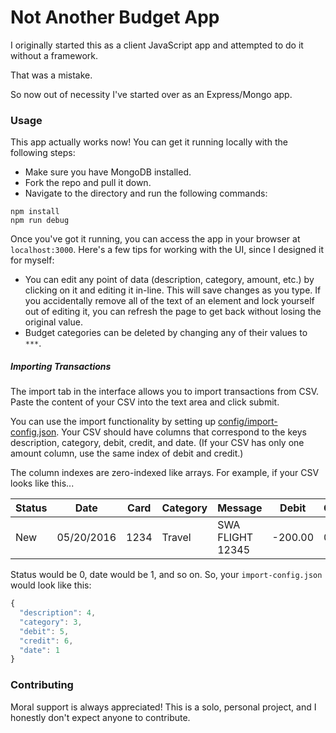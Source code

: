 # Not Another Budget App

I originally started this as a client JavaScript app and attempted to do it without a framework.

That was a mistake.

So now out of necessity I've started over as an Express/Mongo app.

### Usage

This app actually works now! You can get it running locally with the following steps:

- Make sure you have MongoDB installed.
- Fork the repo and pull it down.
- Navigate to the directory and run the following commands:

```
npm install
npm run debug
```

Once you've got it running, you can access the app in your browser at `localhost:3000`. Here's a few tips for working with the UI, since I designed it for myself:
* You can edit any point of data (description, category, amount, etc.) by clicking on it and editing it in-line. This will save changes as you type. If you accidentally remove all of the text of an element and lock yourself out of editing it, you can refresh the page to get back without losing the original value.
* Budget categories can be deleted by changing any of their values to `***`.

##### Importing Transactions

The import tab in the interface allows you to import transactions from CSV. Paste the content of your CSV into the text area and click submit.

You can use the import functionality by setting up [config/import-config.json](./config/import-config.json). Your CSV should have columns that correspond to the keys description, category, debit, credit, and date. (If your CSV has only one amount column, use the same index of debit and credit.)

The column indexes are zero-indexed like arrays. For example, if your CSV looks like this...

| Status | Date       | Card | Category | Message          | Debit   | Credit |
| ------ | ---------- | ---- | -------- | ---------------- | ------- | ------ |
| New    | 05/20/2016 | 1234 | Travel   | SWA FLIGHT 12345 | -200.00 | 0.00   |

Status would be 0, date would be 1, and so on. So, your `import-config.json` would look like this:

```javascript
{
  "description": 4,
  "category": 3,
  "debit": 5,
  "credit": 6,
  "date": 1
}
```

### Contributing

Moral support is always appreciated! This is a solo, personal project, and I honestly don't expect anyone to contribute.